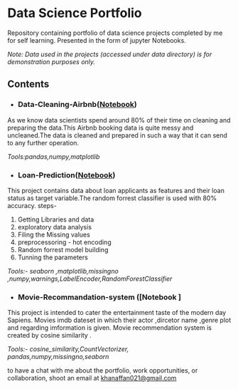# Data Science Portfolio
Repository containing portfolio of data science projects completed by me for self learning. Presented in the form of jupyter Notebooks.

*Note: Data used in the projects (accessed under data directory) is for demonstration purposes only.*

## Contents
- ### Data-Cleaning-Airbnb([Notebook](https://github.com/Affan003/Data-Science-Portfolio/tree/main/Data%20Cleaning%20Airbnb))
As we know data scientists spend around 80% of their time on cleaning and preparing the data.This Airbnb booking data is quite messy and uncleaned.The data is cleaned and prepared in such a way that it can send to any further operation.

*Tools:pandas,numpy,matplotlib* 


- ### Loan-Prediction([Notebook](https://github.com/Affan003/Data-Science-Portfolio/tree/main/Loan%20Prediction))
This project contains data about loan applicants as features and their loan status as target variable.The random forrest classifier is used with 80% accuracy.
steps-
 1. Getting Libraries and data
 2. exploratory data analysis
 3. Filing the Missing values
 4. preprocessoring - hot encoding 
 5. Random forrest model building
 6. Tunning the parameters

*Tools:- seaborn ,matplotlib,missingno ,numpy,warnings,LabelEncoder,RandomForestClassifier*


- ### Movie-Recommandation-system ([Notebook ]

This project is intended to cater the entertainment taste of the modern day Sapiens. Movies imdb dateset in which their actor ,dircetor name ,genre plot and regarding imformation is given.
Movie recommendation system is created by cosine similarity .

*Tools:- cosine_similarity,CountVectorizer, pandas,numpy,missingno,seaborn*


  to have a chat with me about the portfolio, work opportunities, or collaboration, shoot an email at khanaffan021@gmail.com
